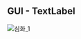 ## GUI - TextLabel

![심화_1](https://user-images.githubusercontent.com/28240330/178144392-dd2ccc56-a67a-452b-b36d-65ad4f77ec1d.PNG)
